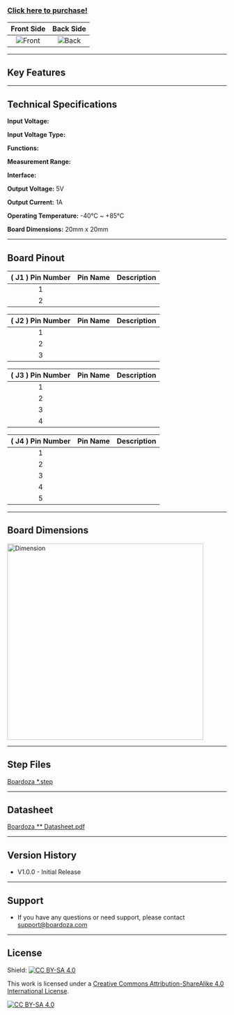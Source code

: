 # 

### [Click here to purchase!](https://www.ozdisan.com)
|Front Side|Back Side|
|:---:|:---:|
| ![ Front](.)| ![ Back](.)|

---
## Key Features

---
## Technical Specifications
**Input Voltage:**	

**Input Voltage Type:**	

**Functions:**	

**Measurement Range:** 

**Interface:** 

**Output Voltage:** 5V

**Output Current:** 1A

**Operating Temperature:**	-40°C ~ +85°C

**Board Dimensions:**	20mm x 20mm

---
## Board Pinout
| ( J1 ) Pin Number | Pin Name | Description |
| :---: | :---: | --- |
| 1 |  |  |
| 2 |  |  |


| ( J2 ) Pin Number | Pin Name | Description |
| :---: | :---: | --- |
| 1 |  |  |
| 2 |  |  |
| 3 |  |  |

| ( J3 ) Pin Number | Pin Name | Description |
| :---: | :---: | --- |
| 1 |  |  |
| 2 |  |  |
| 3 |  |  |
| 4 |  |  |


| ( J4 ) Pin Number | Pin Name | Description |
| :---: | :---: | --- |
| 1 |  |  |
| 2 |  |  |
| 3 |  |  |
| 4 |  |  |
| 5 |  |  |

---
## Board Dimensions

<img src="." alt=" Dimension" width="450"/>

---
## Step Files

[Boardoza *.step]()

---
## Datasheet

[Boardoza ** Datasheet.pdf](.)

---
## Version History
- V1.0.0 - Initial Release

---
## Support
- If you have any questions or need support, please contact support@boardoza.com

---
## License

Shield: [![CC BY-SA 4.0][cc-by-sa-shield]][cc-by-sa]

This work is licensed under a [Creative Commons Attribution-ShareAlike 4.0 International License][cc-by-sa].

[![CC BY-SA 4.0][cc-by-sa-image]][cc-by-sa]

[cc-by-sa]: http://creativecommons.org/licenses/by-sa/4.0/
[cc-by-sa-image]: https://licensebuttons.net/l/by-sa/4.0/88x31.png
[cc-by-sa-shield]: https://img.shields.io/badge/License-CC%20BY--SA%204.0-lightgrey.svg
